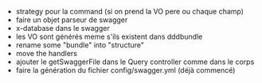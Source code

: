 * strategy pour la command (si on prend la VO pere ou chaque champ)
* faire un objet parseur de swagger
* x-database dans le swagger
* les VO sont générés meme s'ils existent dans dddbundle
* rename some "bundle" into "structure"
* move the handlers 
* ajouter le getSwaggerFile dans le Query controller comme dans le corps
* faire la génération du fichier config/swagger.yml (déjà commencé)